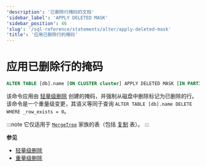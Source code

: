 ```yaml
---
'description': '已删除行掩码的文档'
'sidebar_label': 'APPLY DELETED MASK'
'sidebar_position': 46
'slug': '/sql-reference/statements/alter/apply-deleted-mask'
'title': '应用已删除行的掩码'
---
```



# 应用已删除行的掩码

```sql
ALTER TABLE [db].name [ON CLUSTER cluster] APPLY DELETED MASK [IN PARTITION partition_id]
```

该命令应用由 [轻量级删除](/sql-reference/statements/delete) 创建的掩码，并强制从磁盘中删除标记为已删除的行。该命令是一个重量级变更，其语义等同于查询 ```ALTER TABLE [db].name DELETE WHERE _row_exists = 0```。

:::note
它仅适用于 [`MergeTree`](../../../engines/table-engines/mergetree-family/mergetree.md) 家族的表（包括 [复制](../../../engines/table-engines/mergetree-family/replication.md) 表）。
:::

**参见**

- [轻量级删除](/sql-reference/statements/delete)
- [重量级删除](/sql-reference/statements/alter/delete.md)
